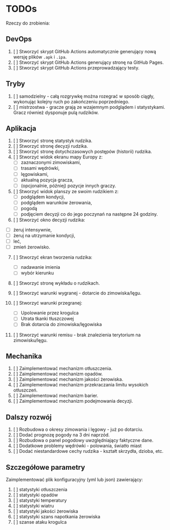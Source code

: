 # TODOs

Rzeczy do zrobienia:

## DevOps

1.  [ ] Stworzyć skrypt GitHub Actions automatycznie generujący nową wersję plików `.apk` i `.ipa`.
2.  [ ] Stworzyć skrypt GitHub Actions generujący stronę na GitHub Pages.
3.  [ ] Stworzyć skrypt GitHub Actions przeprowadzający testy.

## Tryby

1. [ ] samodzielny - całą rozgrywkę można rozegrać w sposób ciągły, wykonując kolejny ruch po zakończeniu poprzedniego.
2. [ ] mistrzostwa - gracze grają ze wzajemnym podglądem i statystykami. Gracz również dysponuje pulą rudzików.

## Aplikacja

1.  [ ] Stworzyć stronę statystyk rudzika.
2.  [ ] Stworzyć stronę decyzji rudzika.
3.  [ ] Stworzyć stronę dotychczasowych postępów (historii) rudzika.
4.  [ ] Stworzyć widok ekranu mapy Europy z:
    - [ ] zaznaczonymi zimowiskami,
    - [ ] trasami wędrówki,
    - [ ] lęgowiskami,
    - [ ] aktualną pozycja gracza,
    - [ ] (opcjonalnie, później) pozycje innych graczy.
5.  [ ] Stworzyć widok planszy ze swoim rudzikiem z:
    - [ ] podglądem kondycji,
    - [ ] podglądem warunków żerowania,
    - [ ] pogodą
    - [ ] podjęciem decyzji co do jego poczynań na następne 24 godziny.
6.  [ ] Stworzyć okno decyzji rudzika:

- [ ] żeruj intensywnie,
- [ ] żeruj na utrzymanie kondycji,
- [ ] leć,
- [ ] zmień żerowisko.

7.  [ ] Stworzyć ekran tworzenia rudzika:

    - [ ] nadawanie imienia
    - [ ] wybór kierunku

8.  [ ] Stworzyć stronę wykładu o rudzikach.
9.  [ ] Stworzyć warunki wygranej - dotarcie do zimowiska/lęgu.
10. [ ] Stworzyć warunki przegranej:

    - [ ] Upolowanie przez krogulca
    - [ ] Utrata tkanki tłuszczowej
    - [ ] Brak dotarcia do zimowiska/lęgowiska

11. [ ] Stworzyć warunki remisu - brak znalezienia terytorium na zimowisku/lęgu.

## Mechanika

1.  [ ] Zaimplementować mechanizm otłuszczenia.
2.  [ ] Zaimplementować mechanizm opadów.
3.  [ ] Zaimplementować mechanizm jakości żerowiska.
4.  [ ] Zaimplementować mechanizm przekraczania limitu wysokich otłuszczeń.
5.  [ ] Zaimplementować mechanizm barier.
6.  [ ] Zaimplementować mechanizm podejmowania decyzji.

## Dalszy rozwój

1.  [ ] Rozbudowa o okresy zimowania i lęgowy - już po dotarciu.
2.  [ ] Dodać prognozę pogody na 3 dni naprzód.
3.  [ ] Rozbudowa o panel pogodowy uwzględniający faktyczne dane.
4.  [ ] Dodatkowe problemy wędrówki - polowania, światło miast
5.  [ ] Dodać niestandardowe cechy rudzika - kształt skrzydła, dzioba, etc.

## Szczegółowe parametry

Zaimplementować plik konfiguracyjny (yml lub json) zawierający:

1.  [ ] statystyki otłuszczenia
2.  [ ] statystyki opadów
3.  [ ] statystyki temperatury
4.  [ ] statystyki wiatru
5.  [ ] statystyki jakości żerowiska
6.  [ ] statystyki szans napotkania żerowiska
7.  [ ] szanse ataku krogulca
